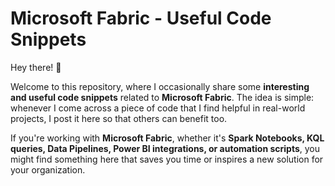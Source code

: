 # Microsoft Fabric - Useful Code Snippets

Hey there! 👋  

Welcome to this repository, where I occasionally share some **interesting and useful code snippets** related to **Microsoft Fabric**. The idea is simple: whenever I come across a piece of code that I find helpful in real-world projects, I post it here so that others can benefit too.  

If you're working with **Microsoft Fabric**, whether it's **Spark Notebooks, KQL queries, Data Pipelines, Power BI integrations, or automation scripts**, you might find something here that saves you time or inspires a new solution for your organization.
